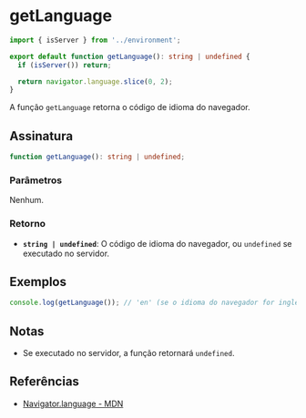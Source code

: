 # getLanguage

```typescript
import { isServer } from '../environment';

export default function getLanguage(): string | undefined {
  if (isServer()) return;

  return navigator.language.slice(0, 2);
}
```

A função `getLanguage` retorna o código de idioma do navegador.

## Assinatura

```typescript
function getLanguage(): string | undefined;
```

### Parâmetros

Nenhum.

### Retorno

- **`string | undefined`**: O código de idioma do navegador, ou `undefined` se executado no servidor.

## Exemplos

```typescript
console.log(getLanguage()); // 'en' (se o idioma do navegador for inglês)
```

## Notas

- Se executado no servidor, a função retornará `undefined`.

## Referências

- [Navigator.language - MDN](https://developer.mozilla.org/en-US/docs/Web/API/Navigator/language)
